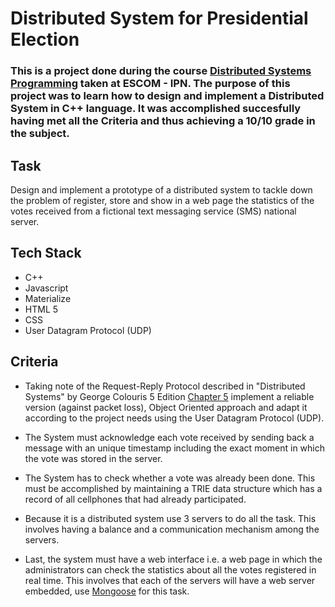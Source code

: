 # Distributed System for Presidential Election

### This is a project done during the course [Distributed Systems Programming](https://github.com/howlettjames/Distributed-Systems-Programming "Repository") taken at ESCOM - IPN. The purpose of this project was to learn how to design and implement a Distributed System in C++ language. It was accomplished succesfully having met all the Criteria and thus achieving a 10/10 grade in the subject.

## Task

Design and implement a prototype of a distributed system to tackle down the problem of register, store and show in a web page the statistics of the votes received from a fictional text messaging service (SMS) national server.

## Tech Stack
* C++
* Javascript
* Materialize
* HTML 5
* CSS
* User Datagram Protocol (UDP)

## Criteria

* Taking note of the Request-Reply Protocol described in "Distributed Systems" by George Colouris 5 Edition [Chapter 5](https://www.slideshare.net/lara_ays/chapter-5-slides-15656621) implement a reliable version (against packet loss), Object Oriented approach and adapt it according to the project needs using the User Datagram Protocol (UDP).

* The System must acknowledge each vote received by sending back a message with an unique timestamp including the exact moment in which the vote was stored in the server.

* The System has to check whether a vote was already been done. This must be accomplished by maintaining a TRIE data structure which has a record of all cellphones that had already participated.

* Because it is a distributed system use 3 servers to do all the task. This involves having a balance and a communication mechanism among the servers.

* Last, the system must have a web interface i.e. a web page in which the administrators can check the statistics about all the votes registered in real time. This involves that each of the servers will have a web server embedded, use [Mongoose](https://cesanta.com/docs/overview/intro.html) for this task.